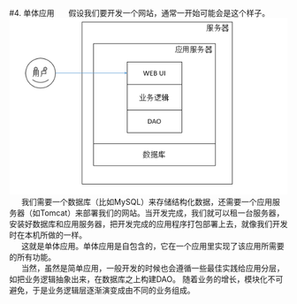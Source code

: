 #4. 单体应用
&ensp; &ensp; 假设我们要开发一个网站，通常一开始可能会是这个样子。
![](/assets/monolithic.png)   
&ensp; &ensp; 我们需要一个数据库（比如MySQL）来存储结构化数据，还需要一个应用服务器（如Tomcat）来部署我们的网站。当开发完成，我们就可以租一台服务器，安装好数据库和应用服务器，把开发完成的应用程序打包部署上去，就像我们开发时在本机所做的一样。  
 &ensp; &ensp; 这就是单体应用。单体应用是自包含的，它在一个应用里实现了该应用所需要的所有功能。   
 &ensp; &ensp; 当然，虽然是简单应用，一般开发的时候也会遵循一些最佳实践给应用分层，如把业务逻辑抽象出来，在数据库之上构建DAO。 随着业务的增长，模块化不可避免，于是业务逻辑层逐渐演变成由不同的业务组成。



